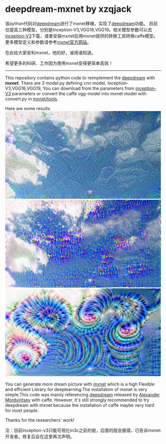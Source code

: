 # deepdream-mxnet by xzqjack
该python代码对[deepdream](https://github.com/google/deepdream)进行了mxnet移植，实现了[deepdream](http://googleresearch.blogspot.ch/2015/06/inceptionism-going-deeper-into-neural.html)功能。
目前仅提高三种模型，分别是Inception-V3,VGG16,VGG19。相关模型参数可以去[inception-V3](https://github.com/dmlc/mxnet-model-gallery)下载，或者安装mxnet后用mxnet提供的转换工具转换caffe模型。
更多模型定义和参数请参考[mxnet官方网站](https://github.com/dmlc/mxnet)。


在此给大家安利mxnet，他的好，谁用谁知道。

希望更多的科研、工作因为使用mxnet变得更简单高效！

***

This repository contains python code to reimplement the [deepdream](http://googleresearch.blogspot.ch/2015/06/inceptionism-going-deeper-into-neural.html) with **mxnet**.
There are 3 model.py defining cnn model, Inception-V3,VGG16,VGG19, You can download from the parameters from [inception-V3](https://github.com/dmlc/mxnet-model-gallery) parameters or convert the  caffe vgg-model into mxnet model with convert.py in [mxnet/tools](https://github.com/dmlc/mxnet/tree/master/tools/caffe_converter).

Here are some results
![Inception-V3](https://github.com/xzqjack/deepdream-mxnet/blob/master/output/Inception-V3.jpg)
![VGG-16](https://github.com/xzqjack/deepdream-mxnet/blob/master/output/vgg16-pool5.jpg)
![VGG-19](https://github.com/xzqjack/deepdream-mxnet/blob/master/output/vgg19-relu5_1.jpg)

You can generate more dream picture with [mxnet](http://mxnet.readthedocs.io/en/latest/) which is a high  Flexible and efficient Library for deeplearning.The installation of mxnet is very simple.This code was mainly referencing [deepdream](https://github.com/google/deepdream) released by [Alexander Mordvintsev](mailto:moralex@google.com) with caffe. However, it's still strongly recommended to try deepdream with mxnet because the installation of caffe maybe very hard for most people.

Thanks for the researchers' work!

注：目前inception-v3只能可视化in3c之前的层，后面的层会报错，已告诉mxnet开发者。修复后会在这里再次声明。

